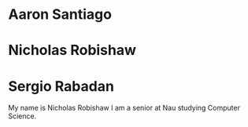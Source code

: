 # Aaron Santiago
# Nicholas Robishaw
# Sergio Rabadan

My name is Nicholas Robishaw I am a senior at Nau studying Computer Science.
